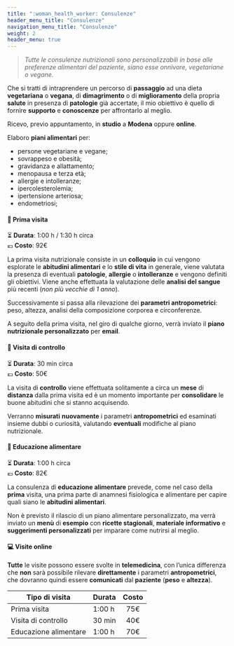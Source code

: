 ```yaml
---
title: ":woman_health_worker: Consulenze"
header_menu_title: "Consulenze"
navigation_menu_title: "Consulenze"
weight: 2
header_menu: true
---
```


> *Tutte le consulenze nutrizionali sono personalizzabili in base alle preferenze alimentari del paziente,
siano esse onnivore, vegetariane o vegane.*

Che si tratti di intraprendere un percorso di **passaggio** ad una dieta **vegetariana** o **vegana**,
di **dimagrimento** o di **miglioramento** della propria **salute** in presenza di **patologie**
già accertate, il mio obiettivo è quello di fornire **supporto** e **conoscenze** per affrontarlo
al meglio.

Ricevo, previo appuntamento, in **studio** a **Modena** oppure **online**.

Elaboro **piani alimentari** per:
- persone vegetariane e vegane;
- sovrappeso e obesità;
- gravidanza e allattamento;
- menopausa e terza età;
- allergie e intolleranze;
- ipercolesterolemia;
- ipertensione arteriosa;
- endometriosi;

#### :green_apple: Prima visita

:hourglass_flowing_sand: **Durata**: 1:00 h / 1:30 h circa  
:euro: **Costo**: 92€


La prima visita nutrizionale consiste in un **colloquio** in cui vengono esplorate le **abitudini alimentari**
e lo **stile di vita** in generale, viene valutata la presenza di eventuali **patologie**, **allergie** o **intolleranze**
e vengono definiti gli obiettivi. Viene anche effettuata la valutazione delle **analisi del sangue** più recenti
(*non più vecchie di 1 anno*).

Successivamente si passa alla rilevazione dei **parametri antropometrici**:
peso, altezza, analisi della composizione corporea e circonferenze.

A seguito della prima visita, nel giro di qualche giorno, verrà inviato il **piano nutrizionale
personalizzato** per **email**.

#### :mag_right: Visita di controllo

:hourglass_flowing_sand: **Durata**: 30 min circa  
:euro: **Costo**: 50€

La visita di **controllo** viene effettuata solitamente a circa un **mese** di **distanza** dalla
prima visita ed è un momento importante per **consolidare** le buone abitudini che si stanno
acquisendo.

Verranno **misurati** **nuovamente** i parametri **antropometrici** ed esaminati insieme dubbi o curiosità,
valutando **eventuali** modifiche al piano nutrizionale.

#### :green_salad: Educazione alimentare

:hourglass_flowing_sand: **Durata**: 1:00 h circa  
:euro: **Costo**: 82€

La consulenza di **educazione alimentare** prevede, come nel caso della **prima** visita, una prima parte di
anamnesi fisiologica e alimentare per capire quali siano le **abitudini alimentari**.

Non è previsto il rilascio di un piano alimentare personalizzato, ma verrà inviato un **menù** di **esempio**
con **ricette stagionali**, **materiale informativo** e **suggerimenti personalizzati** per imparare come nutrirsi al meglio. 

#### :computer: Visite online

**Tutte** le visite possono essere svolte in **telemedicina**, con l’unica differenza che **non** sarà possibile
rilevare **direttamente** i parametri **antropometrici**, che dovranno quindi essere **comunicati**
dal **paziente** (**peso** e **altezza**).

| Tipo di visita | Durata | Costo |
| -------- | -------- | :-------: |
| Prima visita | 1:00 h | 75€ |
| Visita di controllo | 30 min | 40€ |
| Educazione alimentare | 1:00 h | 70€ |
